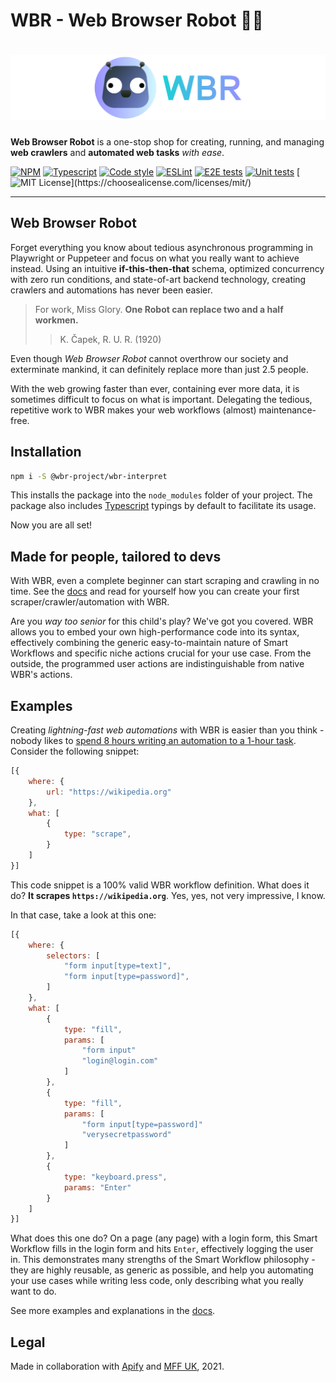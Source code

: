 # WBR - Web Browser Robot 🤖🔮

<h1 align="center">
    <img src="./docs/static/img/logo.svg"/>
</h1>

**Web Browser Robot** is a one-stop shop for creating, running, and managing **web crawlers** and **automated web tasks** _with ease_.

[![NPM](https://img.shields.io/npm/v/@wbr-project/wbr-interpret?logo=npm)](https://www.npmjs.com/package/@wbr-project/wbr-interpret)
[![Typescript](https://img.shields.io/npm/types/@wbr-project/wbr-interpret?logo=typescript&)](https://www.npmjs.com/package/@wbr-project/wbr-interpret)
[![Code style](https://img.shields.io/static/v1?label=Code%20style&message=Airbnb&color=salmon&logo=airbnb&)](https://github.com/airbnb/javascript)
[![ESLint](https://img.shields.io/github/workflow/status/barjin/wbr/ESLint?label=ESLint&logo=eslint&)](https://github.com/barjin/wbr/actions/workflows/eslint-linter.yml)
[![E2E tests](https://img.shields.io/github/workflow/status/barjin/wbr/Build%20and%20run%20E2E%20tests?label=E2E%20Tests&logo=jest&)](https://github.com/barjin/wbr/actions/workflows/e2e-tests.yml)
[![Unit tests](https://img.shields.io/github/workflow/status/barjin/wbr/Build%20and%20run%20unit%20tests?label=Tests&logo=jest&)](https://github.com/barjin/wbr/actions/workflows/jest-tests.yml)
[![MIT License](https://img.shields.io/github/license/barjin/wbr?)](https://choosealicense.com/licenses/mit/)
___

## Web Browser Robot

Forget everything you know about tedious asynchronous programming in Playwright or Puppeteer and focus on what you really want to achieve instead. Using an intuitive **if-this-then-that** schema, optimized concurrency with zero run conditions, and state-of-art backend technology, creating crawlers and automations has never been easier.

> For work, Miss Glory. **One Robot can replace two and a half workmen.**
> > K. Čapek, R. U. R. (1920)

Even though *Web Browser Robot* cannot overthrow our society and exterminate mankind, it can definitely replace more than just 2.5 people.

With the web growing faster than ever, containing ever more data, it is sometimes difficult to focus on what is important. Delegating the tedious, repetitive work to WBR makes your web workflows (almost) maintenance-free.

## Installation
```bash
npm i -S @wbr-project/wbr-interpret
```

This installs the package into the `node_modules` folder of your project. The package also includes [Typescript](https://www.typescriptlang.org/) typings by default to facilitate its usage.

Now you are all set!

## Made for people, tailored to devs

With WBR, even a complete beginner can start scraping and crawling in no time. See the [docs](./docs/) and read for yourself how you can create your first scraper/crawler/automation with WBR.

Are you *way too senior* for this child's play? We've got you covered. WBR allows you to embed your own high-performance code into its syntax, effectively combining the generic easy-to-maintain nature of Smart Workflows and specific niche actions crucial for your use case. From the outside, the programmed user actions are indistinguishable from native WBR's actions. 

## Examples

Creating _lightning-fast web automations_ with WBR is easier than you think - nobody likes to [spend 8 hours writing an automation to a 1-hour task](https://xkcd.com/1319/). Consider the following snippet:

```javascript
[{
    where: {
        url: "https://wikipedia.org"
    },
    what: [
        {
            type: "scrape",
        }
    ]
}]
```

This code snippet is a 100% valid WBR workflow definition. What does it do? **It scrapes `https://wikipedia.org`**. Yes, yes, not very impressive, I know. 

In that case, take a look at this one:

```javascript
[{
    where: {
        selectors: [
            "form input[type=text]",
            "form input[type=password]",
        ]
    },
    what: [
        {
            type: "fill",
            params: [
                "form input"
                "login@login.com"
            ]
        },
        {
            type: "fill",
            params: [
                "form input[type=password]"
                "verysecretpassword"
            ]
        },
        {
            type: "keyboard.press",
            params: "Enter"
        }
    ]
}]
```

What does this one do? On a page (any page) with a login form, this Smart Workflow fills in the login form and hits `Enter`, effectively logging the user in. This demonstrates many strengths of the Smart Workflow philosophy - they are highly reusable, as generic as possible, and help you automating your use cases while writing less code, only describing what you really want to do.

See more examples and explanations in the [docs](./docs/).

## Legal 

Made in collaboration with [Apify](https://apify.com/) and [MFF UK](https://mff.cuni.cz), 2021.

